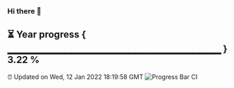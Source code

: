### Hi there 👋
⏳ Year progress { ▁▁▁▁▁▁▁▁▁▁▁▁▁▁▁▁▁▁▁▁▁▁▁▁▁▁▁▁▁▁ } 3.22 %
---
⏰ Updated on Wed, 12 Jan 2022 18:19:58 GMT
![Progress Bar CI](https://github.com/liununu/liununu/workflows/Progress%20Bar%20CI/badge.svg)
